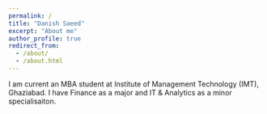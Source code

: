 ```yaml
---
permalink: /
title: "Danish Saeed"
excerpt: "About me"
author_profile: true
redirect_from: 
  - /about/
  - /about.html
---
```


I am current an MBA student at Institute of Management Technology (IMT), Ghaziabad. I have Finance as a major and IT & Analytics as a minor specialisaiton. 
